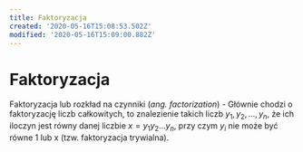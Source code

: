 ```yaml
---
title: Faktoryzacja
created: '2020-05-16T15:08:53.502Z'
modified: '2020-05-16T15:09:00.882Z'
---
```


# Faktoryzacja

Faktoryzacja lub rozkład na czynniki (*ang. factorization*) - Głównie chodzi o faktoryzację liczb całkowitych, to znalezienie takich liczb $y_1, y_2,... ,y_n$, że ich iloczyn jest równy danej liczbie $x=y_1y_2...y_n$, przy czym $y_i$ nie może być równe 1 lub x (tzw. faktoryzacja trywialna).

